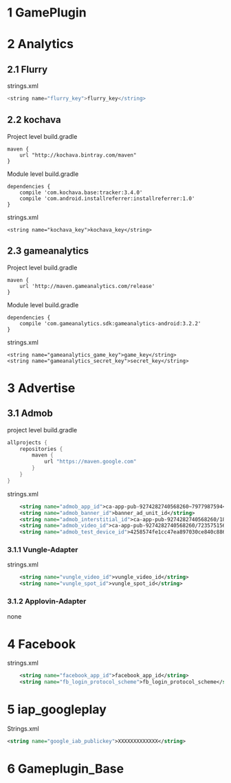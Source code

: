 # 1 GamePlugin


# 2 Analytics

## 2.1 Flurry


strings.xml

```groovy
<string name="flurry_key">flurry_key</string>
```

## 2.2 kochava

Project level build.gradle

```
maven {
    url "http://kochava.bintray.com/maven"
}
```

Module  level build.gradle

```
dependencies {
    compile 'com.kochava.base:tracker:3.4.0'
    compile 'com.android.installreferrer:installreferrer:1.0'
}
```

strings.xml

```
<string name="kochava_key">kochava_key</string>
```

## 2.3 gameanalytics

Project level build.gradle

```
maven {
    url 'http://maven.gameanalytics.com/release'
}
```

Module  level build.gradle

```
dependencies {
    compile 'com.gameanalytics.sdk:gameanalytics-android:3.2.2'
}
```

strings.xml

```
<string name="gameanalytics_game_key">game_key</string>
<string name="gameanalytics_secret_key">secret_key</string>
```



# 3 Advertise

## 3.1 Admob

project level build.gradle

```groovy
allprojects {
    repositories {
        maven {
            url "https://maven.google.com"
        }
    }
}
```
strings.xml

```xml
    <string name="admob_app_id">ca-app-pub-9274282740568260~7977987594</string>
    <string name="admob_banner_id">banner_ad_unit_id</string>
    <string name="admob_interstitial_id">ca-app-pub-9274282740568260/1808342671</string>
    <string name="admob_video_id">ca-app-pub-9274282740568260/7235751563</string>
    <string name="admob_test_device_id">4258574fe1cc47ea897030ce840c886b</string>
```

### 3.1.1 Vungle-Adapter

strings.xml

```xml
    <string name="vungle_video_id">vungle_video_id</string>
    <string name="vungle_spot_id">vungle_spot_id</string>
```

### 3.1.2 Applovin-Adapter

none

# 4 Facebook

strings.xml

```xml
    <string name="facebook_app_id">facebook_app_id</string>
    <string name="fb_login_protocol_scheme">fb_login_protocol_scheme</string>
```



# 5 iap_googleplay

Strings.xml

```xml
<string name="google_iab_publickey">XXXXXXXXXXXXX</string>
```

# 6 Gameplugin_Base

